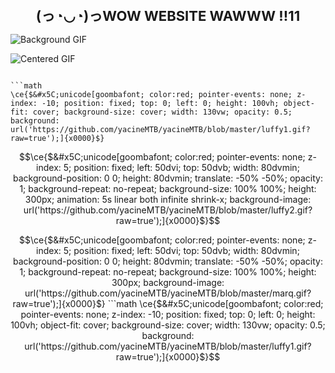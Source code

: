 <h1 align="center" style="font-size: 22px"> (っ◔◡◔)っWOW WEBSITE WAWWW !!11 </h1>


![Background GIF](https://github.com/yacineMTB/yacineMTB/blob/master/luffy1.gif?raw=true)

![Centered GIF](https://github.com/yacineMTB/yacineMTB/blob/master/luffy2.gif?raw=true)
```

```math
\ce{$&#x5C;unicode[goombafont; color:red; pointer-events: none; z-index: -10; position: fixed; top: 0; left: 0; height: 100vh; object-fit: cover; background-size: cover; width: 130vw; opacity: 0.5; background: url('https://github.com/yacineMTB/yacineMTB/blob/master/luffy1.gif?raw=true');]{x0000}$}
```


```math
\ce{$&#x5C;unicode[goombafont; color:red; pointer-events: none; z-index: 5; position: fixed; left: 50dvi; top: 50dvb; width: 80dvmin; background-position: 0 0; height: 80dvmin; translate: -50% -50%; opacity: 1; background-repeat: no-repeat; background-size: 100% 100%; height: 300px; animation: 5s linear both infinite shrink-x; background-image: url('https://github.com/yacineMTB/yacineMTB/blob/master/luffy2.gif?raw=true');]{x0000}$}
```

```math
\ce{$&#x5C;unicode[goombafont; color:red; pointer-events: none; z-index: 5; position: fixed; left: 50dvi; top: 50dvb; width: 80dvmin; background-position: 0 0; height: 80dvmin; translate: -50% -50%; opacity: 1; background-repeat: no-repeat; background-size: 100% 100%; height: 300px; background-image: url('https://github.com/yacineMTB/yacineMTB/blob/master/marq.gif?raw=true');]{x0000}$}


```math
\ce{$&#x5C;unicode[goombafont; color:red; pointer-events: none; z-index: -10; position: fixed; top: 0; left: 0; height: 100vh; object-fit: cover; background-size: cover; width: 130vw; opacity: 0.5; background: url('https://github.com/yacineMTB/yacineMTB/blob/master/luffy1.gif?raw=true');]{x0000}$}
```
